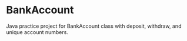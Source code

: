 # BankAccount
Java practice project for BankAccount class with deposit, withdraw, and unique account numbers.
